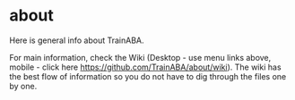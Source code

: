 # about
Here is general info about TrainABA.

For main information, check the Wiki (Desktop - use menu links above, mobile - click here https://github.com/TrainABA/about/wiki). The wiki has the best flow of information so you do not have to dig through the files one by one.

